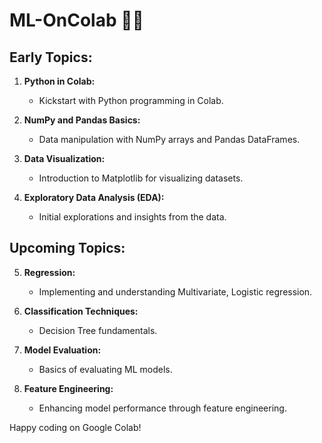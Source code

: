 # ML-OnColab 🤖🌐 

## Early Topics:
1. **Python in Colab:**
   - Kickstart with Python programming in Colab.

2. **NumPy and Pandas Basics:**
   - Data manipulation with NumPy arrays and Pandas DataFrames.

3. **Data Visualization:**
   - Introduction to Matplotlib for visualizing datasets.

4. **Exploratory Data Analysis (EDA):**
   - Initial explorations and insights from the data.

## Upcoming Topics:
5. **Regression:**
   - Implementing and understanding Multivariate, Logistic regression.

6. **Classification Techniques:**
   - Decision Tree fundamentals.

7. **Model Evaluation:**
   - Basics of evaluating ML models.

8. **Feature Engineering:**
   - Enhancing model performance through feature engineering.

Happy coding on Google Colab!
